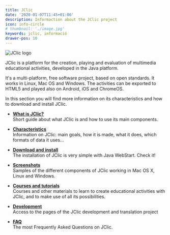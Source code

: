 ```yaml
---
title: JClic
date: '2020-01-07T11:45+01:00'
description: Informaction about the JClic project
icon: info-circle
# thumbnail: './image.jpg'
keywords: jclic, informació
drawer-pos: 10
---
```


![JClic logo](/img/jclic_logo.png)

JClic is a platform for the creation, playing and evaluation of multimedia educational activities, developed in the Java platform.

It's a multi-platform, free software project, based on open standards. It works in Linux, Mac OS and Windows. The activities can be exported to HTML5 and played also on Android, iOS and ChromeOS.

In this section you will find more information on its characteristics and how to download and install JClic.

- __[What is JClic?](/jclic/howto/)__<br/>
Short guide about what  JClic is and how to use its main components.

- __[Characteristics]()__<br/>
Information on JClic: main goals, how it is made, what it does, which formats of data it uses...

- __[Download and install]()__<br/>
The installation of JClic is very simple with Java WebStart. Check it!

- __[Screenshots]()__<br/>
Samples of the different components of JClic working in Mac OS X, Linux and Windows.

- __[Courses and tutorials]()__<br/>
Courses and other materials to learn to create educational activities with JClic, and to make use of all its possibilities.

- __[Development]()__<br/>
Access to the pages of the JClic development and translation project

- __[FAQ]()__<br/>
The most Frequently Asked Questions on JClic.
